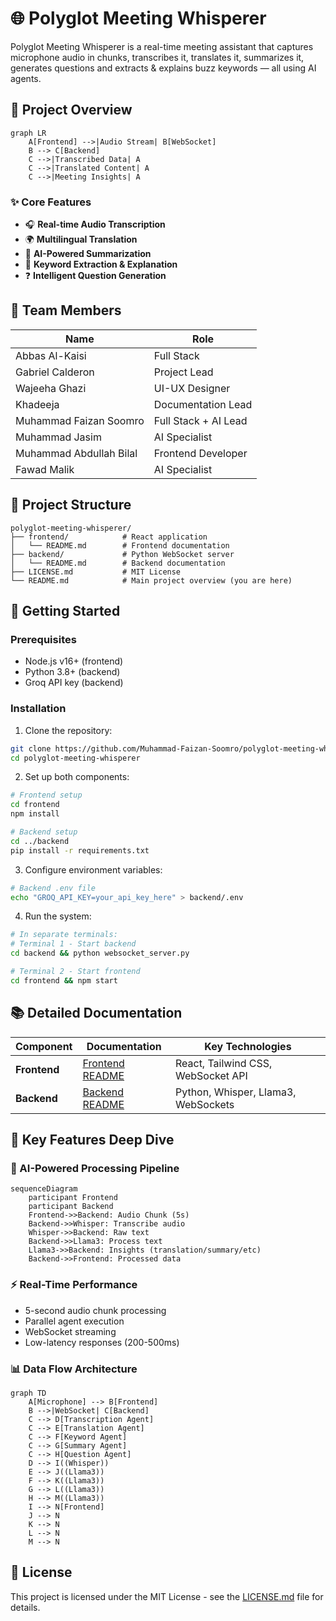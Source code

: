 # 🌐 Polyglot Meeting Whisperer

Polyglot Meeting Whisperer is a real-time meeting assistant that captures microphone audio in chunks, transcribes it, translates it, summarizes it, generates questions and extracts & explains buzz keywords — all using AI agents.

## 🧠 Project Overview

```mermaid
graph LR
    A[Frontend] -->|Audio Stream| B[WebSocket]
    B --> C[Backend]
    C -->|Transcribed Data| A
    C -->|Translated Content| A
    C -->|Meeting Insights| A
```

### ✨ Core Features
- 🎧 **Real-time Audio Transcription**
- 🌍 **Multilingual Translation**
- 📝 **AI-Powered Summarization**
- 🔑 **Keyword Extraction & Explanation**
- ❓ **Intelligent Question Generation**

## 👥 Team Members
| Name                   | Role               |
|------------------------|--------------------|
| Abbas Al-Kaisi         | Full Stack         |
| Gabriel Calderon       | Project Lead       |
| Wajeeha Ghazi          | UI-UX Designer     |
| Khadeeja               | Documentation Lead |
| Muhammad Faizan Soomro | Full Stack + AI Lead |
| Muhammad Jasim         | AI Specialist      |
| Muhammad Abdullah Bilal| Frontend Developer |
| Fawad Malik            | AI Specialist      |

## 📂 Project Structure
```
polyglot-meeting-whisperer/
├── frontend/            # React application
│   └── README.md        # Frontend documentation
├── backend/             # Python WebSocket server
│   └── README.md        # Backend documentation
├── LICENSE.md           # MIT License
└── README.md            # Main project overview (you are here)
```

## 🚀 Getting Started

### Prerequisites
- Node.js v16+ (frontend)
- Python 3.8+ (backend)
- Groq API key (backend)

### Installation
1. Clone the repository:
```bash
git clone https://github.com/Muhammad-Faizan-Soomro/polyglot-meeting-whisperer.git
cd polyglot-meeting-whisperer
```

2. Set up both components:
```bash
# Frontend setup
cd frontend
npm install

# Backend setup
cd ../backend
pip install -r requirements.txt
```

3. Configure environment variables:
```bash
# Backend .env file
echo "GROQ_API_KEY=your_api_key_here" > backend/.env
```

4. Run the system:
```bash
# In separate terminals:
# Terminal 1 - Start backend
cd backend && python websocket_server.py

# Terminal 2 - Start frontend
cd frontend && npm start
```

## 📚 Detailed Documentation
| Component | Documentation | Key Technologies |
|-----------|---------------|------------------|
| **Frontend** | [Frontend README](frontend/README.md) | React, Tailwind CSS, WebSocket API |
| **Backend** | [Backend README](backend/README.md) | Python, Whisper, Llama3, WebSockets |

## 🌟 Key Features Deep Dive

### 🤖 AI-Powered Processing Pipeline
```mermaid
sequenceDiagram
    participant Frontend
    participant Backend
    Frontend->>Backend: Audio Chunk (5s)
    Backend->>Whisper: Transcribe audio
    Whisper->>Backend: Raw text
    Backend->>Llama3: Process text
    Llama3->>Backend: Insights (translation/summary/etc)
    Backend->>Frontend: Processed data
```

### ⚡ Real-Time Performance
- 5-second audio chunk processing
- Parallel agent execution
- WebSocket streaming
- Low-latency responses (200-500ms)

### 📊 Data Flow Architecture
```mermaid
graph TD
    A[Microphone] --> B[Frontend]
    B -->|WebSocket| C[Backend]
    C --> D[Transcription Agent]
    C --> E[Translation Agent]
    C --> F[Keyword Agent]
    C --> G[Summary Agent]
    C --> H[Question Agent]
    D --> I((Whisper))
    E --> J((Llama3))
    F --> K((Llama3))
    G --> L((Llama3))
    H --> M((Llama3))
    I --> N[Frontend]
    J --> N
    K --> N
    L --> N
    M --> N
```

## 📜 License
This project is licensed under the MIT License - see the [LICENSE.md](LICENSE.md) file for details.
